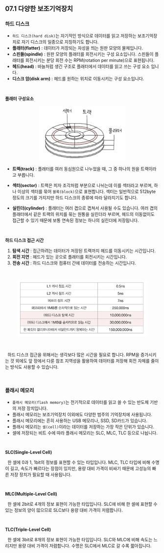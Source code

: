 ## 07.1 다양한 보조기억장치

### 하드 디스크

- `하드 디스크(hard disk)`는 자기적인 방식으로 데이터를 읽고 저장하는 보조기억장치로 자기 디스크의 일종으로 지칭하기도 합니다.
- **플래터(flatter)** : 데이터가 저장되는 자성을 띄는 원판 모양의 물체입니다.
- **스핀들(spindle)** : 원판 모양의 플래터를 회전시키는 구성 요소입니다. 스핀들이 플래터를 회전시키는 분당 회전 수는 RPM(rotation per minute)으로 표현됩니다.
- **헤드(head)** : 바늘처럼 생긴 구조로 플래터에서 데이터를 읽고 쓰는 구성 요소 입니다.
- **디스크 암(disk arm)** : 헤드를 원하는 위치로 이동시키는 구성 요소입니다.

<br>

**플래터 구성요소**

<figure align="center">
  <img src="../images/플래터구조.png" style="width: 280px" />
</figure>

- **트랙(track)** : 플래터를 여러 동심원으로 나누었을 때, 그 중 하나의 원을 트랙이라고 부릅니다.

- **섹터(sector)** : 트랙은 피자 조각처럼 부분으로 나뉘는데 이를 섹터라고 부르며, 하나 이상의 섹터를 묶어 `블록(block)`으로 표현합니다. 섹터는 일반적으로 512byte 정도의 크기를 가지지만 하드 디스크의 종류에 따라 달라지기도 합니다.

- **실린더(cylinder)** : 플래터는 여러 겹으로 겹쳐서 사용될 수도 있습니다. 여러 겹의 플래터에서 같은 트랙의 위치를 묶는 원통을 실린더라 부르며, 헤드의 이동없이도 접근할 수 있기 때문에 보통 연속된 정보는 하나의 실린더에 저장됩니다.

<br>

**하드 디스크 접근 시간**

1. **탐색 시간** : 접근하려는 데이터가 저장된 트랙까지 헤드를 이동시키는 시간입니다.
2. **회전 지연** : 헤드가 있는 곳으로 플래터를 회전시키는 시간입니다.
3. **전송 시간** : 하드 디스크와 컴퓨터 간에 데이터를 전송하는 시간입니다.

<br>

<figure align="center">
  <img src="../images/하드디스크접근시간.png" style="width: 600px" />
</figure>

<br>

&nbsp;&nbsp;하드 디스크 접근을 위해서는 생각보다 많은 시간을 필요로 합니다. RPM을 증가시키는 것 외에도 앞 장에서 다룬 참조 지역성을 활용하여 데이터를 저장해 회전 자체를 줄이는 방식도 사용할 수 있습니다.

<br>

### 플래시 메모리

- `플래시 메모리(flash memory)`는 전기적으로 데이터를 읽고 쓸 수 있는 반도체 기반의 저장 장치입니다.
- 플래시 메모리는 보조기억장치 이외에도 다양한 범주의 기억장치에 사용됩니다.
- 플래시 메모리에는 흔히 사용하는 USB 메모리나, SSD, SD카드가 있습니다.
- 플래시 메모리는 `셀(cell)`이라는 데이터를 저장하는 가장 작은 단위가 있습니다.
- 셀에 저장되는 비트 수에 따라 플래시 메모리는 SLC, MLC, TLC 등으로 나뉩니다.

<br>

**SLC(Single-Level Cell)**

&nbsp;&nbsp;한 셀에 0과 1, 1bit의 정보를 표현할 수 있는 타입입니다. MLC, TLC 타입에 비해 수명이 길고, 속도가 빠르다는 장점이 있지만, 용량 대비 가격이 비싸기 때문에 고성능의 빠른 저장 장치가 필요할 때 사용됩니다.

<br>

**MLC(Multiple-Level Cell)**

&nbsp;&nbsp;한 셀에 2bit로 4개의 정보 표현이 가능한 타입입니다. SLC에 비해 한 셀에 표현할 수 있는 정보의 양이 많으므로 SLC보다 용량 대비 가격이 저렴합니다.

<br>

**TLC(Triple-Level Cell)**

&nbsp;&nbsp;한 셀에 3bit로 8개의 정보 표현이 가능한 타입입니다. SLC와 MLC에 비해 속도는 느리지만 용량 대비 가격이 저렴합니다. 수명은 SLC에서 MLC로 갈 수록 짧아집니다.

<br>
